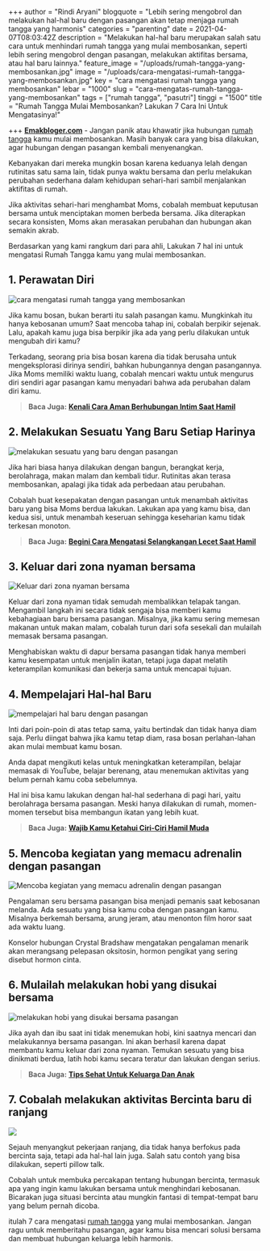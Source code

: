 +++
author = "Rindi Aryani"
blogquote = "Lebih sering mengobrol dan melakukan hal-hal baru dengan pasangan akan tetap menjaga rumah tangga yang harmonis"
categories = "parenting"
date = 2021-04-07T08:03:42Z
description = "Melakukan hal-hal baru merupakan salah satu cara untuk menhindari rumah tangga yang mulai membosankan, seperti lebih sering mengobrol dengan pasangan, melakukan aktifitas bersama, atau hal baru lainnya."
feature_image = "/uploads/rumah-tangga-yang-membosankan.jpg"
image = "/uploads/cara-mengatasi-rumah-tangga-yang-membosankan.jpg"
key = "cara mengatasi rumah tangga yang membosankan"
lebar = "1000"
slug = "cara-mengatas-rumah-tangga-yang-membosankan"
tags = ["rumah tangga", "pasutri"]
tinggi = "1500"
title = "Rumah Tangga Mulai Membosankan? Lakukan 7 Cara Ini Untuk Mengatasinya!"

+++
[**Emakbloger.com**](/) - Jangan panik atau khawatir jika hubungan [rumah tangga](/tags/rumah-tangga) kamu mulai membosankan. Masih banyak cara yang bisa dilakukan, agar hubungan dengan pasangan kembali menyenangkan.

Kebanyakan dari mereka mungkin bosan karena keduanya lelah dengan rutinitas satu sama lain, tidak punya waktu bersama dan perlu melakukan perubahan sederhana dalam kehidupan sehari-hari sambil menjalankan aktifitas di rumah.

Jika aktivitas sehari-hari menghambat Moms, cobalah membuat keputusan bersama untuk menciptakan momen berbeda bersama. Jika diterapkan secara konsisten, Moms akan merasakan perubahan dan hubungan akan semakin akrab.

Berdasarkan yang kami rangkum dari para ahli, Lakukan 7 hal ini untuk mengatasi Rumah Tangga kamu yang mulai membosankan.

## 1. Perawatan Diri

![cara mengatasi rumah tangga yang membosankan](/uploads/merawat-kecantikan-untuk-menghindari-rumah-tangga-yang-membosankan.jpg "cara mengatasi rumah tangga yang membosankan")

Jika kamu bosan, bukan berarti itu salah pasangan kamu. Mungkinkah itu hanya kebosanan umum? Saat mencoba tahap ini, cobalah berpikir sejenak. Lalu, apakah kamu juga bisa berpikir jika ada yang perlu dilakukan untuk mengubah diri kamu?

Terkadang, seorang pria bisa bosan karena dia tidak berusaha untuk mengeksplorasi dirinya sendiri, bahkan hubungannya dengan pasangannya. Jika Moms memiliki waktu luang, cobalah mencari waktu untuk mengurus diri sendiri agar pasangan kamu menyadari bahwa ada perubahan dalam diri kamu.

> **Baca Juga:** [**Kenali Cara Aman Berhubungan Intim Saat Hamil**](https://www.emakbloger.com/berhubungan-intim-saat-hamil/)

## 2. Melakukan Sesuatu Yang Baru Setiap Harinya

![melakukan sesuatu yang baru dengan pasangan](/uploads/melakukan-sesuatu-yang-baru-dengan-pasangan.jpg "melakukan sesuatu yang baru dengan pasangan")

Jika hari biasa hanya dilakukan dengan bangun, berangkat kerja, berolahraga, makan malam dan kembali tidur. Rutinitas akan terasa membosankan, apalagi jika tidak ada perbedaan atau perubahan.

Cobalah buat kesepakatan dengan pasangan untuk menambah aktivitas baru yang bisa Moms berdua lakukan. Lakukan apa yang kamu bisa, dan kedua sisi, untuk menambah keseruan sehingga keseharian kamu tidak terkesan monoton.

> **Baca Juga:** [**Begini Cara Mengatasi Selangkangan Lecet Saat Hamil**](https://www.emakbloger.com/cara-mengatasi-selangkangan-lecet-saat-hamil/)

## 3. Keluar dari zona nyaman bersama

![Keluar dari zona nyaman bersama](/uploads/keluar-dari-zona-nyaman-bersama.jpg "Keluar dari zona nyaman bersama")

Keluar dari zona nyaman tidak semudah membalikkan telapak tangan. Mengambil langkah ini secara tidak sengaja bisa memberi kamu kebahagiaan baru bersama pasangan. Misalnya, jika kamu sering memesan makanan untuk makan malam, cobalah turun dari sofa sesekali dan mulailah memasak bersama pasangan.

Menghabiskan waktu di dapur bersama pasangan tidak hanya memberi kamu kesempatan untuk menjalin ikatan, tetapi juga dapat melatih keterampilan komunikasi dan bekerja sama untuk mencapai tujuan.

## 4. Mempelajari Hal-hal Baru

![mempelajari hal baru dengan pasangan](/uploads/mempelajari-hal-baru-dengan-pasangan.jpg "mempelajari hal baru dengan pasangan")

Inti dari poin-poin di atas tetap sama, yaitu bertindak dan tidak hanya diam saja. Perlu diingat bahwa jika kamu tetap diam, rasa bosan perlahan-lahan akan mulai membuat kamu bosan.

Anda dapat mengikuti kelas untuk meningkatkan keterampilan, belajar memasak di YouTube, belajar berenang, atau menemukan aktivitas yang belum pernah kamu coba sebelumnya.

Hal ini bisa kamu lakukan dengan hal-hal sederhana di pagi hari, yaitu berolahraga bersama pasangan. Meski hanya dilakukan di rumah, momen-momen tersebut bisa membangun ikatan yang lebih kuat.

> **Baca Juga:** [**Wajib Kamu Ketahui Ciri-Ciri Hamil Muda**](https://www.emakbloger.com/ciri-ciri-hamil-muda/)

## 5. Mencoba kegiatan yang memacu adrenalin dengan pasangan

![Mencoba kegiatan yang memacu adrenalin dengan pasangan](/uploads/mencoba-kegiatan-yang-memacu-adrenalin-dengan-pasangan.jpg "Mencoba kegiatan yang memacu adrenalin dengan pasangan")

Pengalaman seru bersama pasangan bisa menjadi pemanis saat kebosanan melanda. Ada sesuatu yang bisa kamu coba dengan pasangan kamu. Misalnya berkemah bersama, arung jeram, atau menonton film horor saat ada waktu luang.

Konselor hubungan Crystal Bradshaw mengatakan pengalaman menarik akan merangsang pelepasan oksitosin, hormon pengikat yang sering disebut hormon cinta.

## 6. Mulailah melakukan hobi yang disukai bersama

![melakukan hobi yang disukai bersama pasangan](/uploads/melakukan-hobi-yang-disukai-bersama-pasangan.jpg "melakukan hobi yang disukai bersama pasangan")

Jika ayah dan ibu saat ini tidak menemukan hobi, kini saatnya mencari dan melakukannya bersama pasangan. Ini akan berhasil karena dapat membantu kamu keluar dari zona nyaman. Temukan sesuatu yang bisa dinikmati berdua, latih hobi kamu secara teratur dan lakukan dengan serius.

> **Baca Juga:** [**Tips Sehat Untuk Keluarga Dan Anak**](https://www.emakbloger.com/tips-sehat-anak-dan-kuluarga/)

## 7. Cobalah melakukan aktivitas Bercinta baru di ranjang

![](/uploads/melakukan-aktivitas-bercinta-baru-di-ranjang.jpg)

Sejauh menyangkut pekerjaan ranjang, dia tidak hanya berfokus pada bercinta saja, tetapi ada hal-hal lain juga. Salah satu contoh yang bisa dilakukan, seperti pillow talk.

Cobalah untuk membuka percakapan tentang hubungan bercinta, termasuk apa yang ingin kamu lakukan bersama untuk menghindari kebosanan. Bicarakan juga situasi bercinta atau mungkin fantasi di tempat-tempat baru yang belum pernah dicoba.

itulah 7 cara mengatasi [rumah tangga](/tags/rumah-tangga) yang mulai membosankan. Jangan ragu untuk memberitahu pasangan, agar kamu bisa mencari solusi bersama dan membuat hubungan keluarga lebih harmonis.